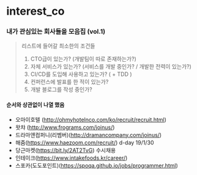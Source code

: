 
# interest_co
### 내가 관심있는 회사들을 모음집 (vol.1)

> 리스트에 들어갈 최소한의 조건들
> 1. CTO급이 있는가? (개발팀이 따로 존재하는가?)
> 2. 자체 서비스가 있는가? (서비스를 개발 중인가? / 개발한 전력이 있는가?)
> 3. CI/CD를 도입해 사용하고 있는가? ( + TDD )
> 4. 컨퍼런스에 발표를 한 적이 있는가?
> 5. 개발 블로그를 작성 중인가?

#### 순서와 상관없이 나열 했음

 - 오마이호텔 (http://ohmyhotelnco.com/ko/recruit/recruit.html)
 - 왓챠 (http://www.frograms.com/joinus/)
 - 드라마앤컴퍼니(리벰버)(http://dramancompany.com/joinus/)
 - 해줌(https://www.haezoom.com/recruit/) d-day 19/1/30
 - 당근마켓(https://bit.ly/2AT2TvG) 수시채용
 - 인테이크(https://www.intakefoods.kr/career/)
 - 스포카(도도포인트)(https://spoqa.github.io/jobs/programmer.html)
